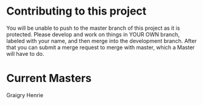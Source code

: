 # Contributing to this project
You will be unable to push to the master branch of this project as it is protected. Please develop and work on things in YOUR OWN branch, labeled with your name, and then merge into the development branch. After that you can submit a merge request to merge with master, which a Master will have to do. 

# Current Masters
Graigry Henrie